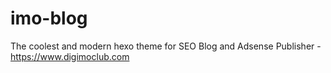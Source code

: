 # imo-blog
The coolest and modern hexo theme for SEO Blog and Adsense Publisher - https://www.digimoclub.com
